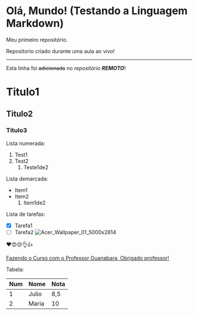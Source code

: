 # Olá, Mundo! (Testando a Linguagem Markdown)
Meu primeiro repositório.

 Repositorio criado durante uma aula ao vivo!
 ***
 Esta linha foi ~~adicionada~~ no *repositório* ***REMOTO***!

 # Titulo1
 ## Titulo2
 ### Titulo3

 Lista numerada:
 
 1. Test1
 2. Test2
    1. Teste1de2
   
Lista demarcada:

* Item1
* Item2
   1. Item1de2
 
Lista de tarefas:

- [x] Tarefa1 
- [ ] Tarefa2
![Acer_Wallpaper_01_5000x2814](https://github.com/rawRocha/Ola-Mundo/assets/165576337/d0f3c224-ac3a-4fcc-ae5c-c79ba29216a9)

❤😍😒👌👍

[Fazendo o Curso com o Professor Guanabara, Obrigado professor!](https://www.youtube.com/watch?v=LntSB-gl-ZI&list=PLHz_AreHm4dm7ZULPAmadvNhH6vk9oNZA&index=10&ab_channel=CursoemV%C3%ADdeo)

Tabela:

Num | Nome | Nota
---|---|---
1 | Julio | 8,5
2 | Maria | 10

